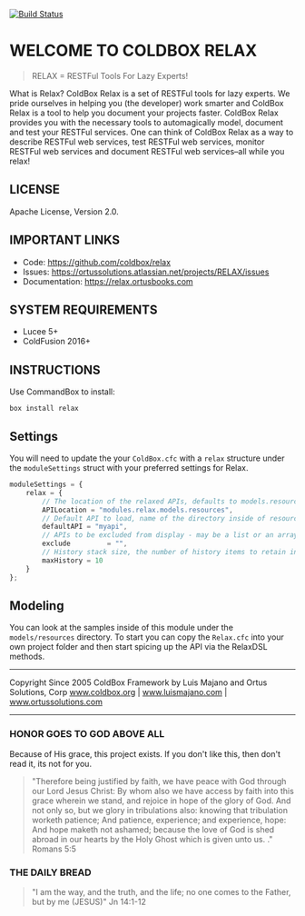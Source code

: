 [![Build Status](https://travis-ci.org/coldbox-modules/relax.svg?branch=development)](https://travis-ci.org/coldbox-modules/relax)

# WELCOME TO COLDBOX RELAX

>RELAX = RESTFul Tools For Lazy Experts!

What is Relax? ColdBox Relax is a set of RESTFul tools for lazy experts. We pride ourselves in helping you (the developer) work smarter and 
ColdBox Relax is a tool to help you document your projects faster. ColdBox Relax provides you with the necessary tools to 
automagically model, document and test your RESTFul services. One can think of ColdBox Relax as a way to describe RESTFul web services, 
test RESTFul web services, monitor RESTFul web services and document RESTFul web services–all while you relax!

## LICENSE

Apache License, Version 2.0.

## IMPORTANT LINKS

- Code: https://github.com/coldbox/relax
- Issues: https://ortussolutions.atlassian.net/projects/RELAX/issues
- Documentation: https://relax.ortusbooks.com

## SYSTEM REQUIREMENTS

- Lucee 5+
- ColdFusion 2016+

## INSTRUCTIONS

Use CommandBox to install:

`box install relax`

## Settings

You will need to update the your `ColdBox.cfc` with a `relax` structure under the `moduleSettings` struct with your preferred settings for Relax.  
 
```js
moduleSettings = {
	relax = {
		// The location of the relaxed APIs, defaults to models.resources
		APILocation = "modules.relax.models.resources",
		// Default API to load, name of the directory inside of resources
		defaultAPI = "myapi",
		// APIs to be excluded from display - may be a list or an array and items may include Regex
		exclude         = "",
		// History stack size, the number of history items to retain in the Relaxer test tool
		maxHistory = 10
	}
};
```

## Modeling

You can look at the samples inside of this module under the `models/resources` directory.  To start you can copy the `Relax.cfc` into your own project folder and then start spicing up the API via the RelaxDSL methods.


********************************************************************************
Copyright Since 2005 ColdBox Framework by Luis Majano and Ortus Solutions, Corp
www.coldbox.org | www.luismajano.com | www.ortussolutions.com
********************************************************************************

### HONOR GOES TO GOD ABOVE ALL

Because of His grace, this project exists. If you don't like this, then don't read it, its not for you.

>"Therefore being justified by faith, we have peace with God through our Lord Jesus Christ:
By whom also we have access by faith into this grace wherein we stand, and rejoice in hope of the glory of God.
And not only so, but we glory in tribulations also: knowing that tribulation worketh patience;
And patience, experience; and experience, hope:
And hope maketh not ashamed; because the love of God is shed abroad in our hearts by the 
Holy Ghost which is given unto us. ." Romans 5:5

### THE DAILY BREAD

 > "I am the way, and the truth, and the life; no one comes to the Father, but by me (JESUS)" Jn 14:1-12
